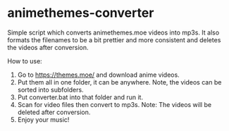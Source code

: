# animethemes-converter
Simple script which converts animethemes.moe videos into mp3s. It also formats the filenames to be a bit prettier and more consistent and deletes the videos after conversion.

How to use:
1. Go to https://themes.moe/ and download anime videos.
2. Put them all in one folder, it can be anywhere. Note, the videos can be sorted into subfolders.
3. Put converter.bat into that folder and run it.
4. Scan for video files then convert to mp3s. Note: The videos will be deleted after conversion.
5. Enjoy your music!
